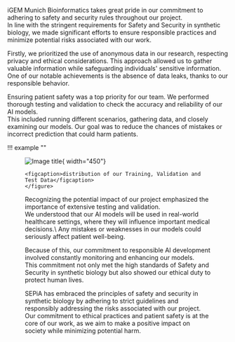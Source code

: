 iGEM Munich Bioinformatics takes great pride in our commitment to adhering to safety and security rules throughout our project.\
In line with the stringent requirements for Safety and Security in synthetic biology, we made significant efforts to ensure responsible practices and minimize potential risks associated with our work.

Firstly, we prioritized the use of anonymous data in our research, respecting privacy and ethical considerations. This approach allowed us to gather valuable information while safeguarding individuals' sensitive information.\
One of our notable achievements is the absence of data leaks, thanks to our responsible behavior.

Ensuring patient safety was a top priority for our team. We performed thorough testing and validation to check the accuracy and reliability of our AI models.\
This included running different scenarios, gathering data, and closely examining our models. Our goal was to reduce the chances of mistakes or incorrect prediction that could harm patients.

!!! example ""
    <figure markdown >
        ![Image title](https://static.igem.wiki/teams/5016/wiki/testing-data-of-our-model.png){ width="450"}
        
    <figcaption>distribution of our Training, Validation and Test Data</figcaption>
    </figure>
Recognizing the potential impact of our project emphasized the importance of extensive testing and validation.\
We understood that our AI models will be used in real-world healthcare settings, where they will influence important medical decisions.\ Any mistakes or weaknesses in our models could seriously affect patient well-being.

Because of this, our commitment to responsible AI development involved constantly monitoring and enhancing our models.\
This commitment not only met the high standards of Safety and Security in synthetic biology but also showed our ethical duty to protect human lives.

SEPiA has embraced the principles of safety and security in synthetic biology by adhering to strict guidelines and responsibly addressing the risks associated with our project.\
Our commitment to ethical practices and patient safety is at the core of our work, as we aim to make a positive impact on society while minimizing potential harm.
